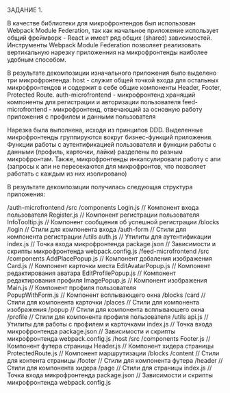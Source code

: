 ЗАДАНИЕ 1.

В качестве библиотеки для микрофронтендов был использован Webpack Module Federation, так как начальное приложение использует общий фреймворк - React и имеет ряд общих (shared) зависимостей. Инструменты Webpack Module Federation позволяет реализовать вертикальную нарезку приложенния на микрофронтенды наиболее удобным способом.

В результате декомпозиции изначального приложения было выделено три микрофронтенда:
host - служит общей точкой входа для остальных микрофронтендов и содержит в себе общие компоненты Header, Footer, Protected Route.
auth-microfrontend - микрофронтенд хранящий компоненты для регистрации и авторизации пользователя
feed-microfrontend - микрофронтенд, отвечающий за основную работу приложения с профилем и данными пользователя

Нарезка была выполнена, исходя из принципов DDD. Выделенные микрофронтенды группируются вокруг бизнес-функций приложения. Функции работы с аутентификацией пользователя и функции работы с данными (профиль, карточки, лайки) разделены по разным микрофронтам. Также, микрофронтенды инкапсулировали работу с апи (запросы к апи не пересекаются для микрофронтов, что позволяет работать с каждым из них изолировано)

В результате декомпозиции получилась следующая структура приложения:

/auth-microfrontend
  /src
    /components
      Login.js               // Компонент входа пользователя
      Register.js            // Компонент регистрации пользователя
      InfoTooltip.js         // Компонент сообщения об успешной регистрации
    /blocks
      /login               // Стили для компонента входа
      /auth-form           // Стили для компонента регистрации
    /utils
      auth.js                // Утилиты для аутентификации
    index.js                 // Точка входа микрофронтенда
  package.json               // Зависимости и скрипты микрофронтенда
  webpack.config.js
/feed-microfrontend
  /src
    /components
      AddPlacePopup.js        // Компонент добаления изображения
      Card.js                 // Компонент карточки места
      EditAvatarPopup.js      // Компонент редактирования аватара
      EditProfilePopup.js     // Компонент редактирования профиля
      ImagePopup.js           // Компонент изображения
      Main.js                 // Компонент профиля пользователя  
      PopupWithForm.js        // Компонент всплывающего окна
    /blocks
      /card              // Стили для компонента карточки
      /places            // Стили для компонента изображения
      /popup             // Стили для компонента всплываюшего окна
      /profile           // Стили для компонента профиля пользователя
    /utils
      api.js                // Утилиты для работы с профилем и карточками
    index.js                 // Точка входа микрофронтенда
  package.json               // Зависимости и скрипты микрофронтенда
  webpack.config.js
/host
  /src
    /components
      Footer.js            // Компонент футера страницы
      Header.js            // Компонент хидера страницы
      ProtectedRoute.js    // Компонент маршрутизации
    /blocks
      /content              // Стили для контента страницы
      /footer              // Стили для компонента футера
      /header              // Стили для компонента хидера
      /page                // Стили для страницы
    index.js                 // Точка входа микрофронтенда
  package.json               // Зависимости и скрипты микрофронтенда
  webpack.config.js
